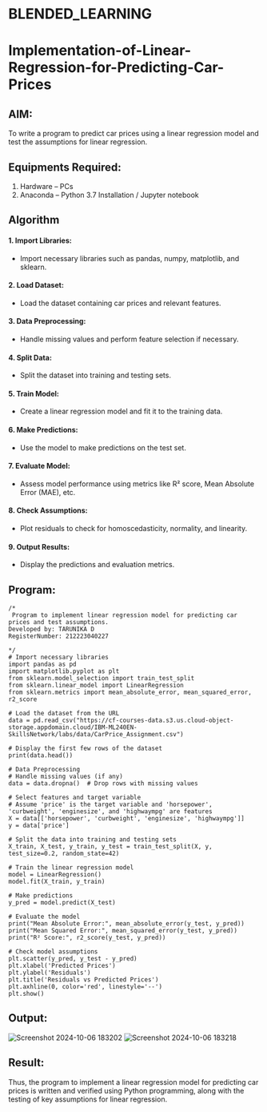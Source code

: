 # BLENDED_LEARNING
# Implementation-of-Linear-Regression-for-Predicting-Car-Prices
## AIM:
To write a program to predict car prices using a linear regression model and test the assumptions for linear regression.

## Equipments Required:
1. Hardware – PCs
2. Anaconda – Python 3.7 Installation / Jupyter notebook

## Algorithm
#### 1. Import Libraries: 
* Import necessary libraries such as pandas, numpy, matplotlib, and sklearn.
#### 2. Load Dataset: 
* Load the dataset containing car prices and relevant features.
#### 3. Data Preprocessing: 
* Handle missing values and perform feature selection if necessary.
#### 4. Split Data: 
* Split the dataset into training and testing sets.
#### 5. Train Model: 
* Create a linear regression model and fit it to the training data.
#### 6. Make Predictions: 
* Use the model to make predictions on the test set.
#### 7. Evaluate Model: 
* Assess model performance using metrics like R² score, Mean Absolute Error (MAE), etc.
#### 8. Check Assumptions: 
* Plot residuals to check for homoscedasticity, normality, and linearity.
#### 9. Output Results: 
* Display the predictions and evaluation metrics.

## Program:
```
/*
 Program to implement linear regression model for predicting car prices and test assumptions.
Developed by: TARUNIKA D
RegisterNumber: 212223040227
 
*/
# Import necessary libraries
import pandas as pd
import matplotlib.pyplot as plt
from sklearn.model_selection import train_test_split
from sklearn.linear_model import LinearRegression
from sklearn.metrics import mean_absolute_error, mean_squared_error, r2_score

# Load the dataset from the URL
data = pd.read_csv("https://cf-courses-data.s3.us.cloud-object-storage.appdomain.cloud/IBM-ML240EN-SkillsNetwork/labs/data/CarPrice_Assignment.csv")

# Display the first few rows of the dataset
print(data.head())

# Data Preprocessing
# Handle missing values (if any)
data = data.dropna()  # Drop rows with missing values

# Select features and target variable
# Assume 'price' is the target variable and 'horsepower', 'curbweight', 'enginesize', and 'highwaympg' are features
X = data[['horsepower', 'curbweight', 'enginesize', 'highwaympg']]
y = data['price']

# Split the data into training and testing sets
X_train, X_test, y_train, y_test = train_test_split(X, y, test_size=0.2, random_state=42)

# Train the linear regression model
model = LinearRegression()
model.fit(X_train, y_train)

# Make predictions
y_pred = model.predict(X_test)

# Evaluate the model
print("Mean Absolute Error:", mean_absolute_error(y_test, y_pred))
print("Mean Squared Error:", mean_squared_error(y_test, y_pred))
print("R² Score:", r2_score(y_test, y_pred))

# Check model assumptions
plt.scatter(y_pred, y_test - y_pred)
plt.xlabel('Predicted Prices')
plt.ylabel('Residuals')
plt.title('Residuals vs Predicted Prices')
plt.axhline(0, color='red', linestyle='--')
plt.show()
```

## Output:
![Screenshot 2024-10-06 183202](https://github.com/user-attachments/assets/cc56d6ca-2318-485c-8de6-6a1537b9a4e1)
![Screenshot 2024-10-06 183218](https://github.com/user-attachments/assets/90a74d13-ffb5-4f66-a244-cf15e788836d)


## Result:
Thus, the program to implement a linear regression model for predicting car prices is written and verified using Python programming, along with the testing of key assumptions for linear regression.
